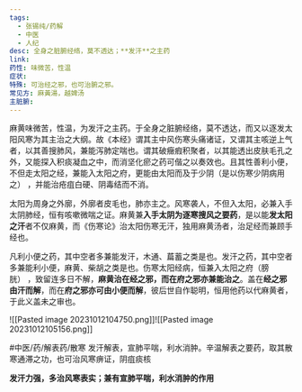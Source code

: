 ```yaml
---
tags:
  - 张锡纯/药解
  - 中医
  - 人纪
desc: 全身之脏腑经络，莫不透达；**发汗**之主药
link: 
药性: 味微苦，性温
症状: 
特殊: 可治经之邪，也可治腑之邪。
常见方: 麻黃湯，越婢汤
主脏腑:
---
```


麻黄味微苦，性温，为发汗之主药。于全身之脏腑经络，莫不透达，而又以逐发太阳风寒为其主治之大纲。故《本经》谓其主中风伤寒头痛诸证，又谓其主咳逆上气者，以其善搜肺风，兼能泻肺定喘也。谓其破癥瘕积聚者，以其能透出皮肤毛孔之外，又能探入积痰凝血之中，而消坚化瘀之药可偕之以奏效也。且其性善利小便，不但走太阳之经，兼能入太阳之府，更能由太阳而及于少阴（是以伤寒少阴病用之） ，并能治疮疽白硬、阴毒结而不消。


太阳为周身之外廓，外廓者皮毛也，肺亦主之。风寒袭人，不但入太阳，必兼入手太阴肺经，恒有咳嗽微喘之证。麻黄兼**入手太阴为逐寒搜风之要药**，是以能**发太阳之汗**者不仅麻黄，而《伤寒论》治太阳伤寒无汗，独用麻黄汤者，治足经而兼顾手经也。

凡利小便之药，其中空者多兼能发汗，木通、萹蓄之类是也。发汗之药，其中空者多兼能利小便，麻黄、柴胡之类是也。伤寒太阳经病，恒兼入太阳之府（膀胱） ，致留连多日不解，**麻黄治在经之邪，而在府之邪亦兼能治之**。盖在**经之邪由汗而解**，而在**府之邪亦可由小便而解**，彼后世自作聪明，恒用他药以代麻黄者，于此义盖未之审也。









![[Pasted image 20231012104750.png]]![[Pasted image 20231012105156.png]]


#中医/药/解表药/散寒
发汗解表，宣肺平喘，利水消肿。辛温解表之要药，取其散寒通滞之功，也可治风寒痹证，阴疽痰核

**发汗力强，多治风寒表实；兼有宣肺平喘，利水消肿的作用**